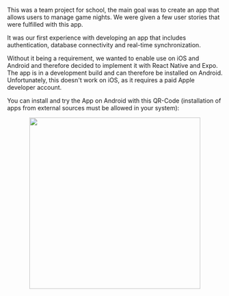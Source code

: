 <p>This was a team project for school, the main goal was to create an app that allows users to manage game nights. We were given a few user stories that were fulfilled with this app.</p>
<p>It was our first experience with developing an app that includes authentication, database connectivity and real-time synchronization.</p>
<p>Without it being a requirement, we wanted to enable use on iOS and Android and therefore decided to implement it with React Native and Expo. The app is in a development build and can therefore be installed on Android. Unfortunately, this doesn't work on iOS, as it requires a paid Apple developer account.</p>
<p>You can install and try the App on Android with this QR-Code (installation of apps from external sources must be allowed in your system):</p>
<p align="center"><img width="400" src="https://github.com/user-attachments/assets/43400ae8-3951-45c7-85a6-419d8171de52"></p>
